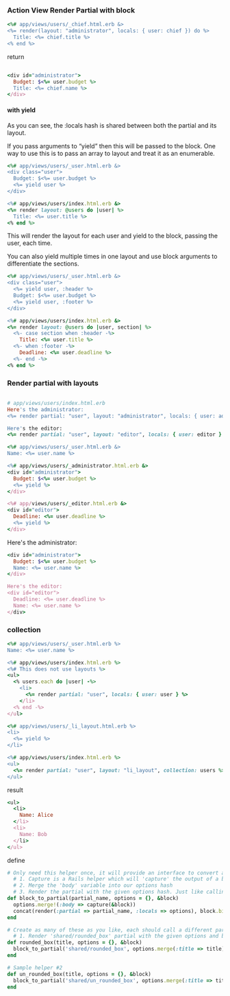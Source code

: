 ### Action View Render Partial with block


```ruby
<%# app/views/users/_chief.html.erb &>
<%= render(layout: "administrator", locals: { user: chief }) do %>
  Title: <%= chief.title %>
<% end %>
```


 return

```ruby

<div id="administrator">
  Budget: $<%= user.budget %>
  Title: <%= chief.name %>
</div>

```

#### with yield


As you can see, the :locals hash is shared between both the partial and its layout.

If you pass arguments to “yield” then this will be passed to the block. One way to use this is to pass an array to layout and treat it as an enumerable.

```ruby
<%# app/views/users/_user.html.erb &>
<div class="user">
  Budget: $<%= user.budget %>
  <%= yield user %>
</div>

<%# app/views/users/index.html.erb &>
<%= render layout: @users do |user| %>
  Title: <%= user.title %>
<% end %>
```


This will render the layout for each user and yield to the block, passing the user, each time.


You can also yield multiple times in one layout and use block arguments to differentiate the sections.

```ruby
<%# app/views/users/_user.html.erb &>
<div class="user">
  <%= yield user, :header %>
  Budget: $<%= user.budget %>
  <%= yield user, :footer %>
</div>

<%# app/views/users/index.html.erb &>
<%= render layout: @users do |user, section| %>
  <%- case section when :header -%>
    Title: <%= user.title %>
  <%- when :footer -%>
    Deadline: <%= user.deadline %>
  <%- end -%>
<% end %>
```


### Render partial with layouts


```ruby

# app/views/users/index.html.erb
Here's the administrator:
<%= render partial: "user", layout: "administrator", locals: { user: administrator } %>

Here's the editor:
<%= render partial: "user", layout: "editor", locals: { user: editor } %>

<%# app/views/users/_user.html.erb &>
Name: <%= user.name %>

<%# app/views/users/_administrator.html.erb &>
<div id="administrator">
  Budget: $<%= user.budget %>
  <%= yield %>
</div>

<%# app/views/users/_editor.html.erb &>
<div id="editor">
  Deadline: <%= user.deadline %>
  <%= yield %>
</div>
```
Here's the administrator:
```ruby
<div id="administrator">
  Budget: $<%= user.budget %>
  Name: <%= user.name %>
</div>

Here's the editor:
<div id="editor">
  Deadline: <%= user.deadline %>
  Name: <%= user.name %>
</div>
```

### collection

```ruby
<%# app/views/users/_user.html.erb %>
Name: <%= user.name %>

<%# app/views/users/index.html.erb %>
<%# This does not use layouts %>
<ul>
  <% users.each do |user| -%>
    <li>
      <%= render partial: "user", locals: { user: user } %>
    </li>
  <% end -%>
</ul>

<%# app/views/users/_li_layout.html.erb %>
<li>
  <%= yield %>
</li>

<%# app/views/users/index.html.erb %>
<ul>
  <%= render partial: "user", layout: "li_layout", collection: users %>
</ul>

```

result


```ruby
<ul>
  <li>
    Name: Alice
  </li>
  <li>
    Name: Bob
  </li>
</ul>
```

define

```ruby
# Only need this helper once, it will provide an interface to convert a block into a partial.
  # 1. Capture is a Rails helper which will 'capture' the output of a block into a variable
  # 2. Merge the 'body' variable into our options hash
  # 3. Render the partial with the given options hash. Just like calling the partial directly.
def block_to_partial(partial_name, options = {}, &block)
  options.merge!(:body => capture(&block))
  concat(render(:partial => partial_name, :locals => options), block.binding)
end

# Create as many of these as you like, each should call a different partial
  # 1. Render 'shared/rounded_box' partial with the given options and block content
def rounded_box(title, options = {}, &block)
  block_to_partial('shared/rounded_box', options.merge(:title => title), &block)
end

# Sample helper #2
def un_rounded_box(title, options = {}, &block)
  block_to_partial('shared/un_rounded_box', options.merge(:title => title), &block)
end
```

